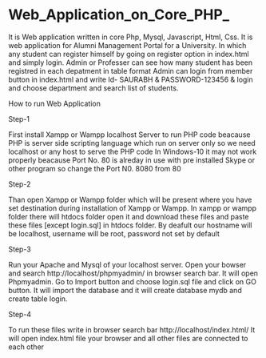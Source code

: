 # Web_Application_on_Core_PHP_

It is Web application written in core Php, Mysql, Javascript, Html, Css.
It is web application for Alumni Management Portal for a University.
In which any student can register himself by going on register option in index.html and simply login.
Admin or Professer can see how many student has been registred in each depatment in table format Admin can login from member button in index.html and write Id- SAURABH & PASSWORD-123456 & login and choose department and search list of students.


How to run Web Application

Step-1

First install Xampp or Wampp localhost Server to run PHP code beacause PHP is server side scripting language which run on server only so we need localhost or any host to serve the PHP code 
In Windows-10 it may not work properly beacause Port No. 80 is alreday in use with pre installed Skype or other program so change the Port N0. 8080 from 80 

Step-2

Than open  Xampp or Wampp folder which will be present where you have set destination during installation of Xampp or Wampp. In xampp or wampp folder there will htdocs folder open it and download these files and paste these files [except login.sql] in htdocs folder. By deafult our hostname will be localhost, username will be root, password not set by default

Step-3

Run your Apache and Mysql of your localhost server. Open your bowser and search http://localhost/phpmyadmin/   in browser search bar. It will open Phpmyadmin. Go to Import button and choose login.sql file and click on GO button. It will import the database and it will create database mydb and create table login.

Step-4

To run these files write in browser search bar http://localhost/index.html/   It will open index.html file your browser and all other files are connected to each other  

